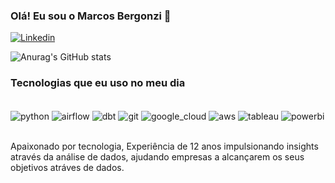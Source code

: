 ### Olá! Eu sou o Marcos Bergonzi 👋

[![Linkedin](https://img.shields.io/badge/LinkedIn-0077B5?style=for-the-badge&logo=linkedin&logoColor=white)](https://www.linkedin.com/in/marcos-bergonzi-5a07b632/)

![Anurag's GitHub stats](https://github-readme-stats.vercel.app/api?username=mpbergonzi&show_icons=true&theme=dracula)

### Tecnologias que eu uso no meu dia

<div style="display: inline_block"><br/>
<img align="center" alt="python" src="https://img.shields.io/badge/Python-3776AB?style=for-the-badge&logo=python&logoColor=white" />
<img align="center" alt="airflow" src="https://img.shields.io/badge/Apache%20Airflow-017CEE?style=for-the-badge&logo=Apache%20Airflow&logoColor=white" />    
<img align="center" alt="dbt" src="https://img.shields.io/badge/dbt-FF694B?style=for-the-badge&logo=dbt&logoColor=white" />
<img align="center" alt="git" src="https://img.shields.io/badge/git-%23F05033.svg?style=for-the-badge&logo=git&logoColor=white" />
<img align="center" alt="google_cloud" src="https://img.shields.io/badge/Google_Cloud-4285F4?style=for-the-badge&logo=google-cloud&logoColor=white" />
<img align="center" alt="aws" src="https://img.shields.io/badge/Amazon_AWS-FF9900?style=for-the-badge&logo=amazonaws&logoColor=white" />
<img align="center" alt="tableau" src="https://img.shields.io/badge/Tableau-E97627?style=for-the-badge&logo=Tableau&logoColor=white" />
<img align="center" alt="powerbi" src="https://img.shields.io/badge/power_bi-F2C811?style=for-the-badge&logo=powerbi&logoColor=black" />
</div><br/>


Apaixonado por tecnologia, Experiência de 12 anos impulsionando insights através da análise de dados, ajudando empresas a alcançarem os seus objetivos atráves de dados. 

<!--
**mpbergonzi/mpbergonzi** is a ✨ _special_ ✨ repository because its `README.md` (this file) appears on your GitHub profile.

Here are some ideas to get you started:

- 🔭 I’m currently working on ...
- 🌱 I’m currently learning ...
- 👯 I’m looking to collaborate on ...
- 🤔 I’m looking for help with ...
- 💬 Ask me about ...
- 📫 How to reach me: ...
- 😄 Pronouns: ...
- ⚡ Fun fact: ...
-->
